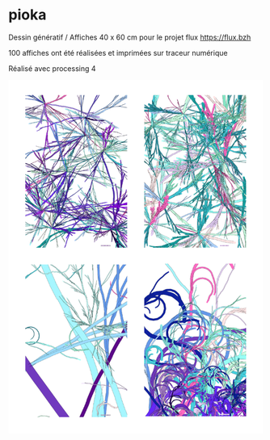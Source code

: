 # pioka

Dessin génératif / Affiches 40 x 60 cm pour le projet flux https://flux.bzh

100 affiches ont été réalisées et imprimées sur traceur numérique

Réalisé avec processing 4

![4 exemples d'affiches](./assets/planche_4_exemples.png) 
